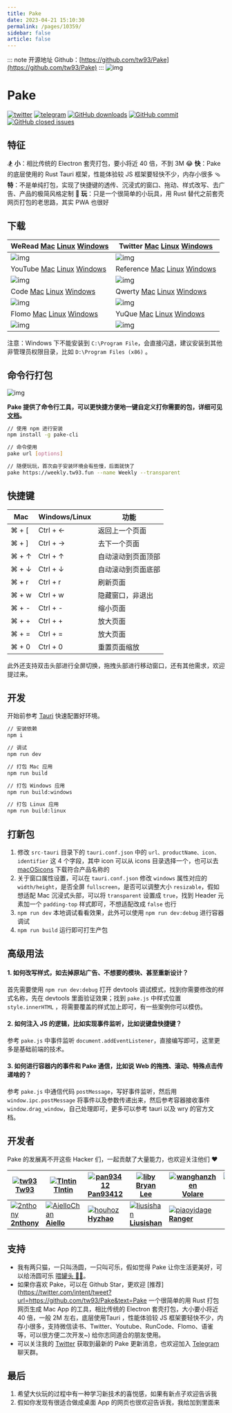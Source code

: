 ```yaml
---
title: Pake
date: 2023-04-21 15:10:30
permalink: /pages/10359/
sidebar: false
article: false
---
```

::: note 开源地址
Github：[https://github.com/tw93/Pake](https://github.com/tw93/Pake)
::: 
![img](https://gw.alipayobjects.com/zos/k/fa/logo-modified.png)

# Pake

[![twitter](https://img.shields.io/twitter/follow/Hitw93?color=%231D9BF0&label=Pake%20%F0%9F%93%A2%20&logo=Twitter&style=flat-square)](https://twitter.com/HiTw93) [![telegram](https://img.shields.io/badge/chat-telegram-blueviolet?style=flat-square&logo=Telegram)](https://t.me/miaoyan) [![GitHub downloads](https://img.shields.io/github/downloads/tw93/Pake/total.svg?style=flat-square)](https://github.com/tw93/Pake/releases) [![GitHub commit](https://img.shields.io/github/commit-activity/m/tw93/Pake?style=flat-square)](https://github.com/tw93/Pake/commits) [![GitHub closed issues](https://img.shields.io/github/issues-closed/tw93/Pake.svg?style=flat-square)](https://github.com/tw93/Pake/issues?q=is%3Aissue+is%3Aclosed)




## 特征

🏂 **小**：相比传统的 Electron 套壳打包，要小将近 40 倍，不到 3M 😂 **快**：Pake 的底层使用的 Rust Tauri 框架，性能体验较 JS 框架要轻快不少，内存小很多 🩴 **特**：不是单纯打包，实现了快捷键的透传、沉浸式的窗口、拖动、样式改写、去广告、产品的极简风格定制 🐶 **玩**：只是一个很简单的小玩具，用 Rust 替代之前套壳网页打包的老思路，其实 PWA 也很好

## 下载

| WeRead [Mac](https://github.com/tw93/Pake/releases/latest/download/WeRead.dmg) [Linux](https://github.com/tw93/Pake/releases/latest/download/WeRead_amd64.deb) [Windows](https://github.com/tw93/Pake/releases/latest/download/WeRead_x64.msi) | Twitter [Mac](https://github.com/tw93/Pake/releases/latest/download/Twitter.dmg) [Linux](https://github.com/tw93/Pake/releases/latest/download/Twitter_amd64.deb) [Windows](https://github.com/tw93/Pake/releases/latest/download/Twitter_x64.msi) |
| ------------------------------------------------------------ | ------------------------------------------------------------ |
| ![img](https://cdn.fliggy.com/upic/17dC9I.jpg)               | ![img](https://cdn.fliggy.com/upic/mc41xq.jpg)               |
| YouTube [Mac](https://github.com/tw93/Pake/releases/latest/download/YouTube.dmg) [Linux](https://github.com/tw93/Pake/releases/latest/download/YouTube_amd64.deb) [Windows](https://github.com/tw93/Pake/releases/latest/download/YouTube_x64.msi) | Reference [Mac](https://github.com/tw93/Pake/releases/latest/download/Reference.dmg) [Linux](https://github.com/tw93/Pake/releases/latest/download/Reference_amd64.deb) [Windows](https://github.com/tw93/Pake/releases/latest/download/Reference_x64.msi) |
| ![img](https://cdn.fliggy.com/upic/Ea5ZRw.png)               | ![img](https://cdn.fliggy.com/upic/KFsZIY.png)               |
| Code [Mac](https://github.com/tw93/Pake/releases/latest/download/Code.dmg) [Linux](https://github.com/tw93/Pake/releases/latest/download/Code_amd64.deb) [Windows](https://github.com/tw93/Pake/releases/latest/download/Code_x64.msi) | Qwerty [Mac](https://github.com/tw93/Pake/releases/latest/download/Qwerty.dmg) [Linux](https://github.com/tw93/Pake/releases/latest/download/Qwerty_amd64.deb) [Windows](https://github.com/tw93/Pake/releases/latest/download/Qwerty_x64.msi) |
| ![img](https://cdn.fliggy.com/upic/EB1OYP.jpg)               | ![img](https://cdn.fliggy.com/upic/FGdQec.png)               |
| Flomo [Mac](https://github.com/tw93/Pake/releases/latest/download/Flomo.dmg) [Linux](https://github.com/tw93/Pake/releases/latest/download/Flomo_amd64.deb) [Windows](https://github.com/tw93/Pake/releases/latest/download/Flomo_x64.msi) | YuQue [Mac](https://github.com/tw93/Pake/releases/latest/download/YuQue.dmg) [Linux](https://github.com/tw93/Pake/releases/latest/download/YuQue_amd64.deb) [Windows](https://github.com/tw93/Pake/releases/latest/download/YuQue_x64.msi) |
| ![img](https://cdn.fliggy.com/upic/jg9Eeu.jpg)               | ![img](https://cdn.fliggy.com/upic/02SZQl.png)               |

注意：Windows 下不能安装到 `C:\Program File`，会直接闪退，建议安装到其他非管理员权限目录，比如 `D:\Program Files (x86)` 。

## 命令行打包



![img](https://cdn.fliggy.com/upic/cOC1lF.gif)



**Pake 提供了命令行工具，可以更快捷方便地一键自定义打你需要的包，详细可见 [文档](./bin/README.md)。**

```bash
// 使用 npm 进行安装
npm install -g pake-cli

// 命令使用
pake url [options]

// 随便玩玩，首次由于安装环境会有些慢，后面就快了
pake https://weekly.tw93.fun --name Weekly --transparent
```

## 快捷键

| Mac   | Windows/Linux | 功能               |
| ----- | ------------- | ------------------ |
| ⌘ + [ | Ctrl + ←      | 返回上一个页面     |
| ⌘ + ] | Ctrl + →      | 去下一个页面       |
| ⌘ + ↑ | Ctrl + ↑      | 自动滚动到页面顶部 |
| ⌘ + ↓ | Ctrl + ↓      | 自动滚动到页面底部 |
| ⌘ + r | Ctrl + r      | 刷新页面           |
| ⌘ + w | Ctrl + w      | 隐藏窗口，非退出   |
| ⌘ + - | Ctrl + -      | 缩小页面           |
| ⌘ + + | Ctrl + +      | 放大页面           |
| ⌘ + = | Ctrl + =      | 放大页面           |
| ⌘ + 0 | Ctrl + 0      | 重置页面缩放       |

此外还支持双击头部进行全屏切换，拖拽头部进行移动窗口，还有其他需求，欢迎提过来。

## 开发

开始前参考 [Tauri](https://tauri.app/v1/guides/getting-started/prerequisites#setting-up-macos) 快速配置好环境。

```sh
// 安装依赖
npm i

// 调试
npm run dev

// 打包 Mac 应用
npm run build

// 打包 Windows 应用
npm run build:windows

// 打包 Linux 应用
npm run build:linux
```

## 打新包

1. 修改 `src-tauri` 目录下的 `tauri.conf.json` 中的 `url、productName、icon、identifier` 这 4 个字段，其中 icon 可以从 icons 目录选择一个，也可以去 [macOSicons](https://macosicons.com/#/) 下载符合产品名称的
2. 关于窗口属性设置，可以在 `tauri.conf.json` 修改 `windows` 属性对应的 `width/height`，是否全屏 `fullscreen`，是否可以调整大小 `resizable`，假如想适配 Mac 沉浸式头部，可以将 `transparent` 设置成 `true`，找到 Header 元素加一个 `padding-top` 样式即可，不想适配改成 `false` 也行
3. `npm run dev` 本地调试看看效果，此外可以使用 `npm run dev:debug` 进行容器调试
4. `npm run build` 运行即可打生产包

## 高级用法

#### 1. 如何改写样式，如去掉原站广告、不想要的模块、甚至重新设计？

首先需要使用 `npm run dev:debug` 打开 devtools 调试模式，找到你需要修改的样式名称，先在 devtools 里面验证效果；找到 `pake.js` 中样式位置 `style.innerHTML` ，将需要覆盖的样式加上即可，有一些案例你可以模仿。

#### 2. 如何注入 JS 的逻辑，比如实现事件监听，比如说键盘快捷键？

参考 `pake.js` 中事件监听 `document.addEventListener`，直接编写即可，这里更多是基础前端的技术。

#### 3. 如何进行容器内的事件和 Pake 通信，比如说 Web 的拖拽、滚动、特殊点击传递啥的？

参考 `pake.js` 中通信代码 `postMessage`，写好事件监听，然后用 `window.ipc.postMessage` 将事件以及参数传递出来，然后参考容器接收事件 `window.drag_window`，自己处理即可，更多可以参考 tauri 以及 wry 的官方文档。

## 开发者

Pake 的发展离不开这些 Hacker 们，一起贡献了大量能力，也欢迎关注他们 ❤️

| [![tw93](https://avatars.githubusercontent.com/u/8736212?v=4) **Tw93**](https://github.com/tw93) | [![Tlntin](https://avatars.githubusercontent.com/u/28218658?v=4) **Tlntin**](https://github.com/Tlntin) | [![pan93412](https://avatars.githubusercontent.com/u/28441561?v=4) **Pan93412**](https://github.com/pan93412) | [![liby](https://avatars.githubusercontent.com/u/38807139?v=4) **Bryan Lee**](https://github.com/liby) | [![wanghanzhen](https://avatars.githubusercontent.com/u/25301012?v=4) **Volare**](https://github.com/wanghanzhen) | [![m1911star](https://avatars.githubusercontent.com/u/4948120?v=4) **Horus**](https://github.com/m1911star) | [![QingZ11](https://avatars.githubusercontent.com/u/38887077?v=4) **Steam**](https://github.com/QingZ11) |
| ------------------------------------------------------------ | ------------------------------------------------------------ | ------------------------------------------------------------ | ------------------------------------------------------------ | ------------------------------------------------------------ | ------------------------------------------------------------ | ------------------------------------------------------------ |
| [![2nthony](https://avatars.githubusercontent.com/u/19513289?v=4) **2nthony**](https://github.com/2nthony) | [![AielloChan](https://avatars.githubusercontent.com/u/7900765?v=4) **Aiello**](https://github.com/AielloChan) | [![houhoz](https://avatars.githubusercontent.com/u/19684376?v=4) **Hyzhao**](https://github.com/houhoz) | [![liusishan](https://avatars.githubusercontent.com/u/33129823?v=4) **Liusishan**](https://github.com/liusishan) | [![piaoyidage](https://avatars.githubusercontent.com/u/5135405?v=4) **Ranger**](https://github.com/piaoyidage) |                                                              |                                                              |

## 支持

- 我有两只猫，一只叫汤圆，一只叫可乐，假如觉得 Pake 让你生活更美好，可以给汤圆可乐 [喂罐头 🥩🍤](https://miaoyan.app/cats.html?name=Pake)。
- 如果你喜欢 Pake，可以在 Github Star，更欢迎 [推荐](https://twitter.com/intent/tweet?url=https://github.com/tw93/Pake&text=Pake 一个很简单的用 Rust 打包网页生成 Mac App 的工具，相比传统的 Electron 套壳打包，大小要小将近 40 倍，一般 2M 左右，底层使用Tauri ，性能体验较 JS 框架要轻快不少，内存小很多，支持微信读书、Twitter、Youtube、RunCode、Flomo、语雀等，可以很方便二次开发~) 给你志同道合的朋友使用。
- 可以关注我的 [Twitter](https://twitter.com/HiTw93) 获取到最新的 Pake 更新消息，也欢迎加入 [Telegram](https://t.me/miaoyan) 聊天群。

## 最后

1. 希望大伙玩的过程中有一种学习新技术的喜悦感，如果有新点子欢迎告诉我
2. 假如你发现有很适合做成桌面 App 的网页也很欢迎告诉我，我给加到里面来